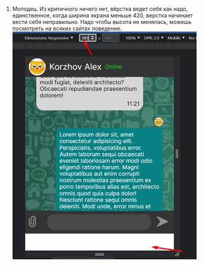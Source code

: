 1. Молодец. Из критичного ничего нет, вёрстка ведет себя как надо, единственное, когда ширина экрана меньше 420, верстка начинает вести себя неправильно. Надо чтобы высота не менялась, можешь посмотреть на всяких сайтах поведение.
![img.png](img.png)

